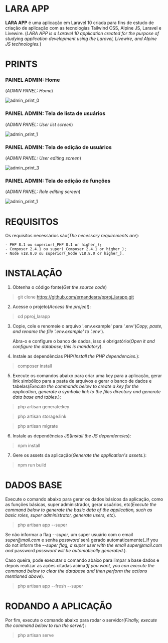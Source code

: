 # LARA APP
<b>LARA APP</b> é uma aplicação em Laravel 10 criada para fins de estudo de criação de aplicação com as tecnologias Tailwind CSS, Alpine JS, Laravel e Livewire. (_LARA APP is a Laravel 10 application created for the purpose of studying application development using the Laravel, Livewire, and Alpine JS technologies._)

# PRINTS
### PAINEL ADMIN: Home
(_ADMIN PANEL: Home_)

![admin_print_0](https://github.com/ernandesrs/pproj_larapp/assets/70029077/d42a4ca9-f7ec-4df7-9826-03b64e618d3b)

### PAINEL ADMIN: Tela de lista de usuários
(_ADMIN PANEL: User list screen_)

![admin_print_1](https://github.com/ernandesrs/pproj_larapp/assets/70029077/70b598ca-bd9f-465d-8922-5d6863f0bda4)

### PAINEL ADMIN: Tela de edição de usuários
(_ADMIN PANEL: User editing screen_)

![admin_print_3](https://github.com/ernandesrs/pproj_larapp/assets/70029077/16075d94-6937-494a-b74b-31833fcf77a3)

### PAINEL ADMIN: Tela de edição de funções
(_ADMIN PANEL: Role editing screen_)

![admin_print_1](https://github.com/ernandesrs/pproj_larapp/assets/70029077/f95af777-fc5c-4ce9-a66c-914f1b05429e)

# REQUISITOS
Os requisitos necessários são(_The necessary requirements are_):

    - PHP 8.1 ou superior(_PHP 8.1 or higher_);
    - Composer 2.4.1 ou super(_Composer 2.4.1 or higher_);
    - Node v18.8.0 ou superior(_Node v18.8.0 or higher_).

# INSTALAÇÃO
1. Obtenha o código fonte(_Get the source code_)
> git clone https://github.com/ernandesrs/pproj_larapp.git

2. Acesse o projeto(_Access the project_):
> cd pproj_larapp

3. Copie, cole e renomeie o arquivo '.env.example' para '.env'(_Copy, paste, and rename the file '.env.example' to '.env'_).

   Abra-o e configure o banco de dados, isso é obrigatório(_Open it and configure the database; this is mandatory_).

4. Instale as dependências PHP(_Install the PHP dependencies._):
> composer install

5. Execute os comandos abaixo para criar uma key para a aplicação, gerar link simbólico para a pasta de arquivos e gerar o banco de dados e tabelas(_Execute the commands below to create a key for the application, generate a symbolic link to the files directory and generate data base and tables._):
> php artisan generate:key

> php artisan storage:link

> php artisan migrate

6. Instale as dependências JS(_Install the JS dependencies_):
> npm install

7. Gere os assets da aplicação(_Generate the application's assets._):
> npm run build

# DADOS BASE
Execute o comando abaixo para gerar os dados básicos da aplicação, como as funções básicas, super administrador, gerar usuários, etc(_Execute the command below to generate the basic data of the application, such as basic roles, super administrator, generate users, etc_).
> php artisan app --super

Se não informar a flag _--super_, um super usuário com o email _super@mail.com_ e senha _password_ será gerado automaticamente(_If you do not inform the _--super_ _flag, a super user with the email_ _super@mail.com_ _and_ password _password_ _will be automatically generated._).

Caso queira, pode executar o comando abaixo para limpar a base dados e depois realizar as ações citadas acima(_If you want, you can execute the command below to clear the database and then perform the actions mentioned above_).
> php artisan app --fresh --super

# RODANDO A APLICAÇÃO
Por fim, execute o comando abaixo para rodar o servidor(_Finally, execute the command below to run the server_):
> php artisan serve
